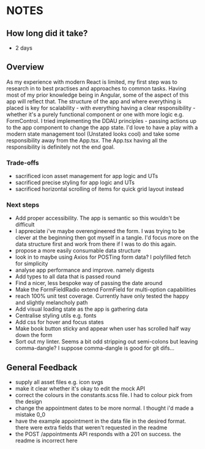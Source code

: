 # NOTES

## How long did it take?

- 2 days

## Overview

As my experience with modern React is limited, my first step was to research in to best practises and approaches to common tasks. Having most of my prior knowledge being in Angular, some of the aspect of this app will reflect that. The structure of the app and where everything is placed is key for scalability - with everything having a clear responsibility - whether it's a purely functional component or one with more logic e.g. FormControl. I tried implementing the DDAU principles - passing actions up to the app component to change the app state. I'd love to have a play with a modern state management tool (Unstated looks cool) and take some responsibility away from the App.tsx. The App.tsx having all the responsibility is definitely not the end goal.

### Trade-offs

- sacrificed icon asset management for app logic and UTs
- sacrificed precise styling for app logic and UTs
- sacrificed horizontal scrolling of items for quick grid layout instead

### Next steps

- Add proper accessibility. The app is semantic so this wouldn't be difficult
- I appreciate i've maybe overengineered the form. I was trying to be clever at the beginning then got myself in a tangle. I'd focus more on the data structure first and work from there if I was to do this again.
- propose a more easily consumable data structure
- look in to maybe using Axios for POSTing form data? I polyfilled fetch for simplicity
- analyse app performance and improve. namely digests
- Add types to all data that is passed round
- Find a nicer, less bespoke way of passing the date around
- Make the FormFieldRadio extend FormField for multi-option capabilities
- reach 100% unit test coverage. Currently have only tested the happy and slightly melancholy path
- Add visual loading state as the app is gathering data
- Centralise styling utils e.g. fonts
- Add css for hover and focus states
- Make book button sticky and appear when user has scrolled half way down the form
- Sort out my linter. Seems a bit odd stripping out semi-colons but leaving comma-dangle? I suppose comma-dangle is good for git difs...

## General Feedback

- supply all asset files e.g. icon svgs
- make it clear whether it's okay to edit the mock API
- correct the colours in the constants.scss file. I had to colour pick from the design
- change the appointment dates to be more normal. I thought i'd made a mistake 0_0
- have the example appointment in the data file in the desired format. there were extra fields that weren't requested in the readme
- the POST /appointments API responds with a 201 on success. the readme is incorrect here
